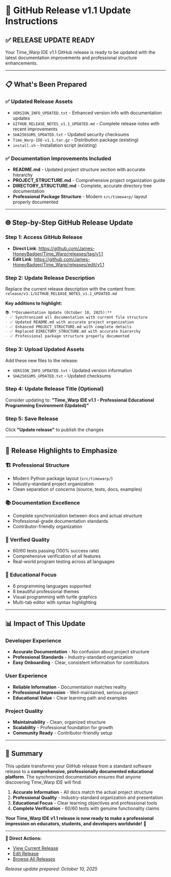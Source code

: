 # 🚀 GitHub Release v1.1 Update Instructions

## ✅ **RELEASE UPDATE READY**

Your Time_Warp IDE v1.1 GitHub release is ready to be updated with the latest documentation improvements and professional structure enhancements.

---

## 📋 **What's Been Prepared**

### **✅ Updated Release Assets**
- `VERSION_INFO_UPDATED.txt` - Enhanced version info with documentation updates
- `GITHUB_RELEASE_NOTES_v1.1_UPDATED.md` - Complete release notes with recent improvements
- `SHA256SUMS_UPDATED.txt` - Updated security checksums
- `Time_Warp-IDE-v1.1.tar.gz` - Distribution package (existing)
- `install.sh` - Installation script (existing)

### **✅ Documentation Improvements Included**
- **README.md** - Updated project structure section with accurate hierarchy
- **PROJECT_STRUCTURE.md** - Comprehensive project organization guide
- **DIRECTORY_STRUCTURE.md** - Complete, accurate directory tree documentation
- **Professional Package Structure** - Modern `src/timewarp/` layout properly documented

---

## 🌐 **Step-by-Step GitHub Release Update**

### **Step 1: Access GitHub Release**
- **Direct Link**: https://github.com/James-HoneyBadger/Time_Warp/releases/tag/v1.1
- **Edit Link**: https://github.com/James-HoneyBadger/Time_Warp/releases/edit/v1.1

### **Step 2: Update Release Description**
Replace the current release description with the content from:
`release/v1.1/GITHUB_RELEASE_NOTES_v1.1_UPDATED.md`

**Key additions to highlight:**
```markdown
📚 **Documentation Update (October 10, 2025):**
- ✅ Synchronized all documentation with current file structure
- ✅ Updated README.md with accurate project organization  
- ✅ Enhanced PROJECT_STRUCTURE.md with complete details
- ✅ Replaced DIRECTORY_STRUCTURE.md with accurate hierarchy
- ✅ Professional package structure properly documented
```

### **Step 3: Upload Updated Assets**
Add these new files to the release:
- `VERSION_INFO_UPDATED.txt` - Updated version information
- `SHA256SUMS_UPDATED.txt` - Updated checksums

### **Step 4: Update Release Title (Optional)**
Consider updating to:
**"Time_Warp IDE v1.1 - Professional Educational Programming Environment (Updated)"**

### **Step 5: Save Release**
Click **"Update release"** to publish the changes

---

## 🎯 **Release Highlights to Emphasize**

### **🏗️ Professional Structure**
- Modern Python package layout (`src/timewarp/`)
- Industry-standard project organization
- Clean separation of concerns (source, tests, docs, examples)

### **📚 Documentation Excellence**
- Complete synchronization between docs and actual structure
- Professional-grade documentation standards
- Contributor-friendly organization

### **🧪 Verified Quality**
- 60/60 tests passing (100% success rate)
- Comprehensive verification of all features
- Real-world program testing across all languages

### **🎨 Educational Focus**
- 6 programming languages supported
- 8 beautiful professional themes
- Visual programming with turtle graphics
- Multi-tab editor with syntax highlighting

---

## 📊 **Impact of This Update**

### **Developer Experience**
- **Accurate Documentation** - No confusion about project structure
- **Professional Standards** - Industry-standard organization
- **Easy Onboarding** - Clear, consistent information for contributors

### **User Experience**  
- **Reliable Information** - Documentation matches reality
- **Professional Impression** - Well-maintained, serious project
- **Educational Value** - Clear learning path and examples

### **Project Quality**
- **Maintainability** - Clean, organized structure
- **Scalability** - Professional foundation for growth
- **Community Ready** - Contributor-friendly setup

---

## 🎉 **Summary**

This update transforms your GitHub release from a standard software release to a **comprehensive, professionally documented educational platform**. The synchronized documentation ensures that anyone discovering Time_Warp IDE will find:

1. **Accurate Information** - All docs match the actual project structure
2. **Professional Quality** - Industry-standard organization and presentation  
3. **Educational Focus** - Clear learning objectives and professional tools
4. **Complete Verification** - 60/60 tests with genuine functionality claims

**Your Time_Warp IDE v1.1 release is now ready to make a professional impression on educators, students, and developers worldwide!** 🌟

---

**🔗 Direct Actions:**
- [View Current Release](https://github.com/James-HoneyBadger/Time_Warp/releases/tag/v1.1)
- [Edit Release](https://github.com/James-HoneyBadger/Time_Warp/releases/edit/v1.1)
- [Browse All Releases](https://github.com/James-HoneyBadger/Time_Warp/releases)

*Release update prepared: October 10, 2025*